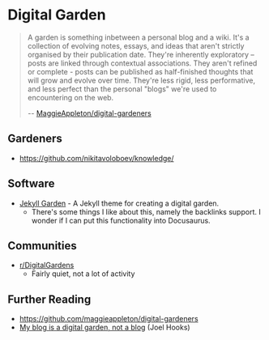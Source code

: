 ---
---
# Digital Garden

> A garden is something inbetween a personal blog and a wiki. It's a collection
> of evolving notes, essays, and ideas that aren't strictly organised by their
> publication date. They're inherently exploratory – posts are linked through
> contextual associations. They aren't refined or complete - posts can be
> published as half-finished thoughts that will grow and evolve over time. They're
> less rigid, less performative, and less perfect than the personal "blogs" we're
> used to encountering on the web.
>
> -- [MaggieAppleton/digital-gardeners](https://github.com/maggieappleton/digital-gardeners)

## Gardeners

* https://github.com/nikitavoloboev/knowledge/

## Software

* [Jekyll Garden](https://github.com/Jekyll-Garden/jekyll-garden.github.io) - A
  Jekyll theme for creating a digital garden.
  * There's some things I like about this, namely the backlinks support. I
    wonder if I can put this functionality into Docusaurus.

## Communities

* [r/DigitalGardens](https://www.reddit.com/r/DigitalGardens/)
  * Fairly quiet, not a lot of activity

## Further Reading

* https://github.com/maggieappleton/digital-gardeners
* [My blog is a digital garden, not a
  blog](https://joelhooks.com/digital-garden) (Joel Hooks)
